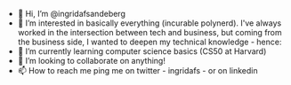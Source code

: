 - 👋 Hi, I’m @ingridafsandeberg
- 👀 I’m interested in basically everything (incurable polynerd). I've always worked in the intersection between tech and business, 
but coming from the business side, I wanted to deepen my technical knowledge - hence:
- 🌱 I’m currently learning computer science basics (CS50 at Harvard)
- 💞️ I’m looking to collaborate on anything!
- 📫 How to reach me ping me on twitter - ingridafs - or on linkedin

<!---
ingridafsandeberg/ingridafsandeberg is a ✨ special ✨ repository because its `README.md` (this file) appears on your GitHub profile.
You can click the Preview link to take a look at your changes.
--->
